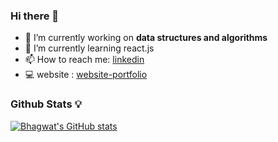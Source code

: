 ### Hi there 👋


- 🔭 I’m currently working on **data structures and algorithms**
- 🌱 I’m currently learning react.js
- 📫 How to reach me: [linkedin](https://www.linkedin.com/in/bhagwat-mohite/)
- 💻 website : [website-portfolio](https://github.com/bhagwatmohite/)
### Github Stats 💡
[![Bhagwat's GitHub stats](https://github-readme-stats.vercel.app/api?username=bhagwatmohite&theme=dark)](https://github.com/anuraghazra/github-readme-stats)



